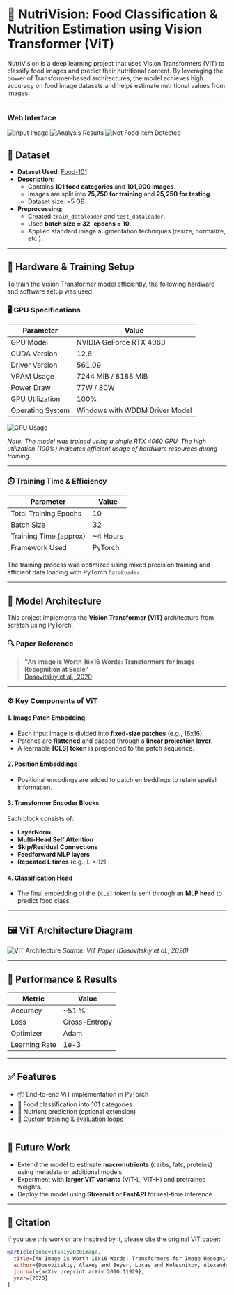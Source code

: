 # 🥗 NutriVision: Food Classification & Nutrition Estimation using Vision Transformer (ViT)

NutriVision is a deep learning project that uses Vision Transformers (ViT) to classify food images and predict their nutritional content. By leveraging the power of Transformer-based architectures, the model achieves high accuracy on food image datasets and helps estimate nutritional values from images.

---
### Web Interface
![Input Image](https://github.com/officialamit558/NutriVision/blob/main/Screenshot%202025-05-12%20103357.png)
![Analysis Results](https://github.com/officialamit558/NutriVision/blob/main/Screenshot%202025-05-12%20104852.png)
![Not Food Item Detected](https://github.com/officialamit558/NutriVision/blob/main/Screenshot%202025-05-12%20103523.png)

## 📁 Dataset

- **Dataset Used**: [Food-101](https://data.vision.ee.ethz.ch/cvl/datasets_extra/food-101/)  
- **Description**:  
  - Contains **101 food categories** and **101,000 images**.
  - Images are split into **75,750 for training** and **25,250 for testing**.
  - Dataset size: ~5 GB.
- **Preprocessing**:
  - Created `train_dataloader` and `test_dataloader`.
  - Used **batch size = 32**, **epochs = 10**.
  - Applied standard image augmentation techniques (resize, normalize, etc.).

---
## 🔧 Hardware & Training Setup

To train the Vision Transformer model efficiently, the following hardware and software setup was used:

### 🖥️ GPU Specifications

| Parameter         | Value                            |
|------------------|----------------------------------|
| GPU Model         | NVIDIA GeForce RTX 4060          |
| CUDA Version      | 12.6                             |
| Driver Version    | 561.09                           |
| VRAM Usage        | 7244 MiB / 8188 MiB              |
| Power Draw        | 77W / 80W                        |
| GPU Utilization   | 100%                             |
| Operating System  | Windows with WDDM Driver Model   |

![GPU Usage](https://github.com/officialamit558/NutriVision/blob/main/GPU_Used.png)

*Note: The model was trained using a single RTX 4060 GPU. The high utilization (100%) indicates efficient usage of hardware resources during training.*

---

### ⏱️ Training Time & Efficiency

| Parameter             | Value            |
|----------------------|------------------|
| Total Training Epochs | 10               |
| Batch Size            | 32               |
| Training Time (approx)| ~4 Hours      |
| Framework Used        | PyTorch          |

The training process was optimized using mixed precision training and efficient data loading with PyTorch `DataLoader`.

---


## 🧠 Model Architecture

This project implements the **Vision Transformer (ViT)** architecture from scratch using PyTorch.

### 🔍 Paper Reference

> **"An Image is Worth 16x16 Words: Transformers for Image Recognition at Scale"**  
> [Dosovitskiy et al., 2020](https://arxiv.org/abs/2010.11929)

---

### ⚙️ Key Components of ViT

#### 1. **Image Patch Embedding**
- Each input image is divided into **fixed-size patches** (e.g., 16x16).
- Patches are **flattened** and passed through a **linear projection layer**.
- A learnable **[CLS] token** is prepended to the patch sequence.

#### 2. **Position Embeddings**
- Positional encodings are added to patch embeddings to retain spatial information.

#### 3. **Transformer Encoder Blocks**
Each block consists of:
- **LayerNorm**
- **Multi-Head Self Attention**
- **Skip/Residual Connections**
- **Feedforward MLP layers**
- **Repeated L times** (e.g., L = 12)

#### 4. **Classification Head**
- The final embedding of the `[CLS]` token is sent through an **MLP head** to predict food class.

---

## 🖼️ ViT Architecture Diagram

![ViT Architecture](https://github.com/officialamit558/NutriVision/blob/main/ViT.png)
*Source: ViT Paper (Dosovitskiy et al., 2020)*

---

## 🧪 Performance & Results

| Metric           | Value        |
|------------------|--------------|
| Accuracy         | ~51 % |
| Loss             | Cross-Entropy |
| Optimizer        | Adam |
| Learning Rate    | 1e-3 |

---

## ✅ Features

- 📦 End-to-end ViT implementation in PyTorch  
- 🍱 Food classification into 101 categories  
- 🔢 Nutrient prediction (optional extension)  
- 🧪 Custom training & evaluation loops  

---

## 📌 Future Work

- Extend the model to estimate **macronutrients** (carbs, fats, proteins) using metadata or additional models.
- Experiment with **larger ViT variants** (ViT-L, ViT-H) and pretrained weights.
- Deploy the model using **Streamlit or FastAPI** for real-time inference.

---

## 📜 Citation

If you use this work or are inspired by it, please cite the original ViT paper:

```bibtex
@article{dosovitskiy2020image,
  title={An Image is Worth 16x16 Words: Transformers for Image Recognition at Scale},
  author={Dosovitskiy, Alexey and Beyer, Lucas and Kolesnikov, Alexander and Weissenborn, Dirk et al.},
  journal={arXiv preprint arXiv:2010.11929},
  year={2020}
}

